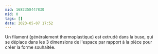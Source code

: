 ```yaml
---
mid: 1682358447830
nid: 0
tags: []
date: 2023-05-07 17:52
---
```


Un filament (généralement thermoplastique) est extrudé dans la buse, qui se déplace dans les 3 dimensions de l'espace par rapport à la pièce pour créer la forme souhaitée.
